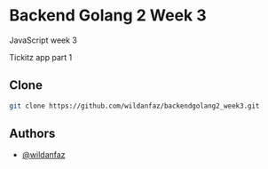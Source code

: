 # Backend Golang 2 Week 3

JavaScript week 3

Tickitz app part 1


## Clone
```bash
git clone https://github.com/wildanfaz/backendgolang2_week3.git
```
    
## Authors

- [@wildanfaz](https://www.github.com/wildanfaz)
